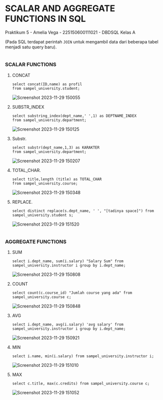 # SCALAR AND AGGREGATE FUNCTIONS IN SQL
Praktikum 5 - Amelia Vega - 225150600111021 - DBDSQL Kelas A

(Pada SQL terdapat perintah ``` JOIN ``` untuk mengambil data dari beberapa tabel menjadi satu query baru).
#
#
### SCALAR FUNCTIONS
1. CONCAT
   ```
   select concat(ID,name) as profil
   from sampel_university.student;
   ````
   ![Screenshot 2023-11-29 150055](https://github.com/AmeliaVegaa/Amelia-Vega_Praktikum-DBDSQL_Tugas-5/assets/133181467/f6725263-51bf-4125-b194-24e31ae48940)

2. SUBSTR_INDEX
    ```
    select substring_index(dept_name,' ',1) as DEPTNAME_INDEX
    from sampel_university.department;
    ```
    ![Screenshot 2023-11-29 150125](https://github.com/AmeliaVegaa/Amelia-Vega_Praktikum-DBDSQL_Tugas-5/assets/133181467/9e1844aa-bcba-4f23-86e9-769aebf31f22)

3. Substr.
    ```
    select substr(dept_name,1,3) as KARAKTER
    from sampel_university.department;
    ```
    ![Screenshot 2023-11-29 150207](https://github.com/AmeliaVegaa/Amelia-Vega_Praktikum-DBDSQL_Tugas-5/assets/133181467/e95e6d02-8d71-4b46-a71a-649a703b3860)

4. TOTAL_CHAR.
    ```
    select title,length (title) as TOTAL_CHAR
    from sampel_university.course;
    ```
    ![Screenshot 2023-11-29 150348](https://github.com/AmeliaVegaa/Amelia-Vega_Praktikum-DBDSQL_Tugas-5/assets/133181467/133226be-cffc-40cd-8360-2e5cf0adc67a)

5. REPLACE.
    ```
    select distinct replace(s.dept_name, ' ', "[tadinya space]") from sampel_university.student s;
    ```
    ![Screenshot 2023-11-29 151520](https://github.com/AmeliaVegaa/Amelia-Vega_Praktikum-DBDSQL_Tugas-5/assets/133181467/8dd99290-f543-4313-bce0-b5efff10da6e)

#
#
### AGGREGATE FUNCTIONS
1.  SUM
    ```
    select i.dept_name, sum(i.salary) "Salary Sum" from sampel_university.instructor i group by i.dept_name;
    ```
    ![Screenshot 2023-11-29 150808](https://github.com/AmeliaVegaa/Amelia-Vega_Praktikum-DBDSQL_Tugas-5/assets/133181467/498a7fe4-8165-41ba-9696-e9a722605a14)

2.  COUNT
    ```
    select count(c.course_id) "Jumlah course yang ada" from sampel_university.course c;
    ```
    ![Screenshot 2023-11-29 150848](https://github.com/AmeliaVegaa/Amelia-Vega_Praktikum-DBDSQL_Tugas-5/assets/133181467/7d8d29a0-4593-42d1-88d6-02cb2b8aee1a)

3.  AVG
    ```
    select i.dept_name, avg(i.salary) 'avg salary' from sampel_university.instructor i group by i.dept_name;
    ```
    ![Screenshot 2023-11-29 150921](https://github.com/AmeliaVegaa/Amelia-Vega_Praktikum-DBDSQL_Tugas-5/assets/133181467/d8cf5bf7-0f0d-4fd3-9ec7-03e1cb295e76)

4.  MIN
    ```
    select i.name, min(i.salary) from sampel_university.instructor i;
    ```
    ![Screenshot 2023-11-29 151010](https://github.com/AmeliaVegaa/Amelia-Vega_Praktikum-DBDSQL_Tugas-5/assets/133181467/53409a7e-541a-46f0-a105-fa6e963c0fe1)

5.  MAX
    ```
    select c.title, max(c.credits) from sampel_university.course c;
    ```
    ![Screenshot 2023-11-29 151052](https://github.com/AmeliaVegaa/Amelia-Vega_Praktikum-DBDSQL_Tugas-5/assets/133181467/789f6ceb-7e45-45c9-b447-7c6133770cf7)

    
